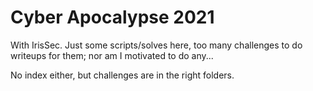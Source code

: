 # Cyber Apocalypse 2021
With IrisSec. Just some scripts/solves here, too many challenges to do writeups for them; nor am I motivated to do any...

No index either, but challenges are in the right folders.
